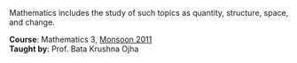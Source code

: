 Mathematics includes the study of such topics as quantity, structure, space,
and change.

**Course**: Mathematics 3, [Monsoon 2011]<br>
**Taught by**: Prof. Bata Krushna Ojha

[Monsoon 2011]: https://github.com/nitrece/semester-3
